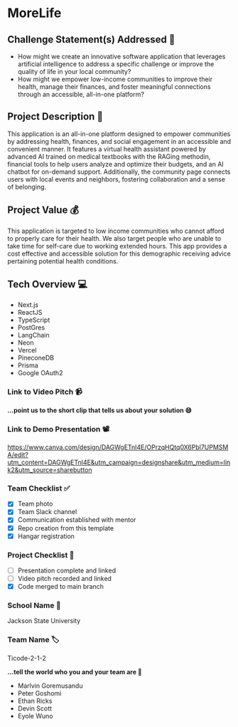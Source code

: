 # MoreLife

## Challenge Statement(s) Addressed 🎯
* How might we create an innovative software application that leverages artificial intelligence to address a specific challenge or improve the quality of life in your local community?
* How might we empower low-income communities to improve their health, manage their finances, and foster meaningful connections through an accessible, all-in-one platform?

## Project Description 🤯
This application is an all-in-one platform designed to empower communities by addressing health, finances, and social engagement in an accessible and convenient manner. It features a virtual health assistant powered by advanced AI trained on medical textbooks with the RAGing methodin, financial tools to help users analyze and optimize their budgets, and an AI chatbot for on-demand support. Additionally, the community page connects users with local events and neighbors, fostering collaboration and a sense of belonging.

## Project Value 💰
This application is targeted to low income communities who cannot afford to properly care for their health. We also target people who are unable to take time for self-care due to working extended hours. This app provides a cost effective and accessible solution for this demographic receiving advice pertaining potential health conditions.

## Tech Overview 💻
* Next.js
* ReactJS
* TypeScript
* PostGres
* LangChain
* Neon
* Vercel
* PineconeDB
* Prisma
* Google OAuth2


### Link to Video Pitch 📹
**...point us to the short clip that tells us about your solution 😄**

### Link to Demo Presentation 📽
https://www.canva.com/design/DAGWgETnl4E/OPrzqHQtq0X6Pbl7UPMSMA/edit?utm_content=DAGWgETnl4E&utm_campaign=designshare&utm_medium=link2&utm_source=sharebutton

### Team Checklist ✅
- [x] Team photo
- [x] Team Slack channel
- [x] Communication established with mentor
- [x] Repo creation from this template
- [x] Hangar registration

### Project Checklist 🏁
- [ ] Presentation complete and linked
- [ ] Video pitch recorded and linked
- [x] Code merged to main branch

### School Name 🏫
Jackson State University

### Team Name 🏷
Ticode-2-1-2

**...tell the world who you and your team are 🙂**
* Marlvin Goremusandu
* Peter Goshomi
* Ethan Ricks
* Devin Scott
* Eyole Wuno

